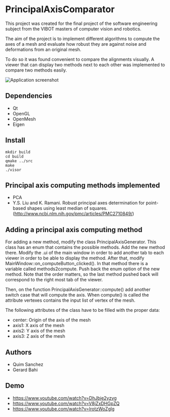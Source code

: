 PrincipalAxisComparator
=======================

This project was created for the final project of the software engineering subject from the VIBOT masters of computer vision and robotics.

The aim of the project is to implement different algorithms to compute the axes of a mesh and evaluate how robust they are against noise and deformations from an original mesh.

To do so it was found convenient to compare the alignments visually. A viewer that can display two methods next to each other was implemented to compare two methods easily.

![Application screenshot](http://i.imgur.com/zVMJAoP.jpg)

Dependencies
-----------
- Qt
- OpenGL
- OpenMesh
- Eigen

Install
-------

	mkdir build
	cd build
	qmake ../src
	make
	./visor

Principal axis computing methods implemented
--------------------------------------------

- PCA
- Y.S. Liu and K. Ramani. Robust principal axes determination for point-based shapes using least median of squares.(http://www.ncbi.nlm.nih.gov/pmc/articles/PMC2710849/)

	
Adding a principal axis computing method
----------------------------------------

For adding a new method, modify the class PrincipalAxisGenerator. This class has an enum that contains the possible methods. Add the new method there.
Modify the .ui of the main window in order to add another tab to each viewer in order to be able to display the method.
After that, modify MainWindow::on_computeButton_clicked(). In that method there is a variable called methods2compute. Push back the enum option of the new method.
Note that the order matters, so the last method pushed back will correspond to the right most tab of the viewer.

Then, on the function PrincipalAxisGenerator::compute() add another switch case that will compute the axis.
When compute() is called the attribute vertexes contains the input list of vertex of the mesh.

The following attributes of the class have to be filled with the proper data:
- center: Origin of the axis of the mesh
- axis1: X axis of the mesh
- axis2: Y axis of the mesh
- axis3: Z axis of the mesh

Authors
-------

- Quim Sanchez
- Gerard Bahi

Demo
----

- https://www.youtube.com/watch?v=DhJbje2yzvg
- https://www.youtube.com/watch?v=V8jZxDHGpZQ
- https://www.youtube.com/watch?v=lrotzWoZglg

